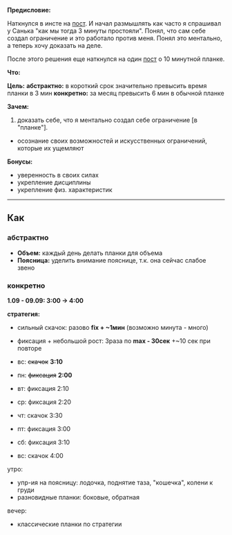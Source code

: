 **Предисловие:**

Наткнулся в инсте на [пост](https://www.instagram.com/p/BYSW4EOFRgm/?taken-by=financeoleg). И начал размышлять как часто я спрашивал у Санька "как мы тогда 3 минуты простояли". Понял, что сам себе создал ограничение и это работало против меня. Понял это ментально, а теперь хочу доказать на деле.

После этого решения еще наткнулся на один [пост](https://vk.com/chaparyanchik?w=wall2728899_7110%2Fall) о 10 минутной планке. 

**Что:**

**Цель:** 
**абстрактно:** в короткий срок значительно превысить время планки в 3 мин
**конкретно:** за месяц превысить 6 мин в обычной планке

**Зачем:** 

1. доказать себе, что я ментально создал себе ограничение [в "планке"].
 - осознание своих возможностей и искусственных ограничений, которые их ущемляют
 
**Бонусы:**

- уверенность в своих силах
- укрепление дисциплины
- укрепление физ. характеристик

---

## Как

### абстрактно

- **Объем:** каждый день делать планки для объема
- **Поясница:** уделить внимание пояснице, т.к. она сейчас слабое звено

### конкретно

**1.09 - 09.09: 3:00 -> 4:00**

**стратегия:** 

 - сильный скачок: разово **fix + ~1мин** (возможно минута - много)
 - фиксация + небольшой рост: 3раза по **max - 30сек** +~10 сек при повторе

- вс: ~~скачок~~ **3:10**
- пн: ~~фиксация~~ **2:00**
- вт: фиксация 2:10
- ср: фиксация 2:20
- чт: скачок 3:30
- пт: фиксация 3:00
- сб: фиксация 3:10
- вс: скачок 4:00

утро:

- упр-ия на поясницу: лодочка, поднятие таза, "кошечка", колени к груди
- разновидные планки: боковые, обратная

вечер:

- классические планки по стратегии

